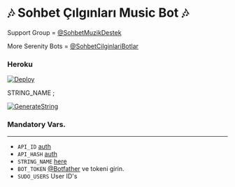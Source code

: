 <h1 align="centre">🎶 Sohbet Çılgınları Music Bot 🎶</h1>

Support Group = [@SohbetMuzikDestek](https://t.me/SohbetMuzikDestek)

More Serenity Bots = [@SohbetCilginlariBotlar](https://t.me/SohbetCilginlariBotlar)

<h3 align="centre"> Heroku </h4>

[![Deploy](https://www.herokucdn.com/deploy/button.svg)](https://heroku.com/deploy?template=https://github.com/intikatimi/excertus)

STRING_NAME ;

[![GenerateString](https://img.shields.io/badge/repl.it-generateString-yellowgreen)](https://repl.it/@subinps/getStringName)

### Mandatory Vars. 
----------------------------------
   - `API_ID` [auth](https://my.telegram.org/auth)
   - `API_HASH` [auth](https://my.telegram.org/auth)
   - `STRING_NAME` [here](https://repl.it/@subinps/getStringName)
   - `BOT_TOKEN`  [@Botfather](https://t.me/botfather) ve tokeni girin. 
   - `SUDO_USERS` User ID's
